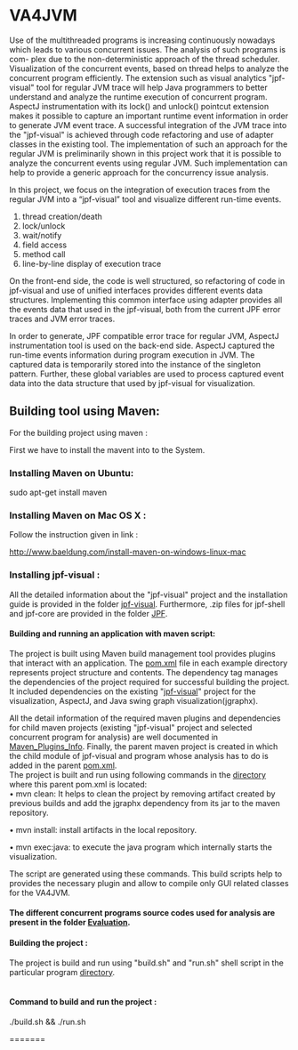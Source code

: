 # VA4JVM
Use of the multithreaded programs is increasing continuously nowadays which leads to various concurrent issues. The analysis of such programs is com- plex due to the non-deterministic approach of the thread scheduler. Visualization of the concurrent events, based on thread helps to analyze the concurrent program efficiently. The extension such as visual analytics "jpf-visual" tool for regular JVM trace will help Java programmers to better understand and analyze the runtime execution of concurrent program. AspectJ instrumentation with its lock() and unlock() pointcut extension makes it possible to capture an important runtime event information in order to generate JVM event trace. A successful integration of the JVM trace into the "jpf-visual" is achieved through code refactoring and use of adapter classes in the existing tool. The implementation of such an approach for the regular JVM is preliminarily shown in this project work that it is possible to analyze the concurrent events using regular JVM. Such implementation can help to provide a generic approach for the concurrency issue analysis.


In this project, we focus on the integration of execution traces from the regular JVM into a “jpf-visual” tool 
and visualize different run-time events.

1. thread creation/death 
2. lock/unlock
3. wait/notify
4. field access
5. method call
6. line-by-line display of execution trace

On the front-end side, the code is well structured, so refactoring of code in jpf-visual and use of unified interfaces provides different events data structures. Implementing this common interface using adapter provides all the events data that used in the jpf-visual, both from the current JPF error traces and JVM error traces.

In order to generate, JPF compatible error trace for regular JVM, AspectJ instrumentation tool is used on the back-end side. AspectJ captured the run-time events information during program execution in JVM. The captured data is temporarily stored into the instance of the singleton pattern. Further, these global variables are used to process captured event data into the data structure that used by jpf-visual for visualization.

## Building tool using Maven:
For the building project using maven :

First we have to install the mavent into to the System.

### Installing Maven on Ubuntu:
sudo apt-get install maven
### Installing Maven on Mac OS X :
Follow the instruction given in link :

http://www.baeldung.com/install-maven-on-windows-linux-mac

### Installing jpf-visual :
All the detailed information about the "jpf-visual" project and the installation guide is provided in the folder [jpf-visual](https://github.com/monalip/VA4JVM/tree/master/Evaluation/jpf-visual). Furthermore, .zip files for jpf-shell and jpf-core are provided in the folder [JPF](https://github.com/monalip/VA4JVM/tree/master/JPF).

#### Building and running an application with maven script:<br />

The project is built using Maven build management tool provides plugins that interact with an application. The  [pom.xml](https://github.com/monalip/VA4JVM/blob/master/Evaluation/readerswriters/readerswriters/pom.xml) file in each example directory represents project structure and contents. The dependency tag manages the dependencies of the project required for successful building the project. It included dependencies on the existing "[jpf-visual](https://github.com/monalip/VA4JVM/tree/master/Evaluation/jpf-visual)" project for the visualization, AspectJ, and Java swing graph visualization(jgraphx).<br /> 

All the detail information of the required maven plugins and dependencies for child maven projects (existing "jpf-visual" project and selected concurrent program for analysis) are well documented in [Maven_Plugins_Info](https://github.com/monalip/VA4JVM/blob/master/Maven_Plugins_Info.md). Finally, the parent maven project is created in which the child module of jpf-visual and program whose analysis has to do is added in the parent [pom.xml](https://github.com/monalip/VA4JVM/tree/master/Evaluation/readerswriters/pom.xml).<br /> The project is built and run using following commands in the [directory](https://github.com/monalip/VA4JVM/tree/master/Evaluation/readerswriters) where this parent pom.xml is located:<br /> 
• mvn clean: It helps to clean the project by removing artifact created by previous builds and add the jgraphx dependency from its jar to the maven repository.<br />

• mvn install: install artifacts in the local repository.<br />

• mvn exec:java: to execute the java program which internally starts the
visualization.<br />

The script are generated using these commands. This build scripts help to provides the necessary plugin and allow to compile only GUI related classes for the VA4JVM.<br />
#### The different concurrent programs source codes used for analysis are present in the folder [Evaluation](https://github.com/monalip/VA4JVM/tree/master/Evaluation).

#### Building the project :
The project is build and run using "build.sh" and  "run.sh" shell script in the particular program [directory](https://github.com/monalip/VA4JVM/tree/master/Evaluation/readerswriters).</br>
</br>
#### Command to build and run the project :
./build.sh && ./run.sh 

 

=======

